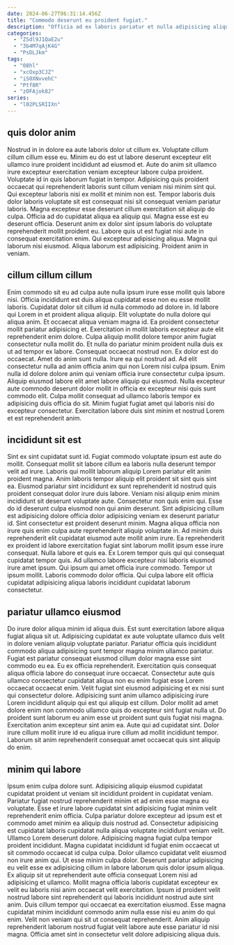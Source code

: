 ```yaml
---
date: 2024-06-27T06:31:14.456Z
title: "Commodo deserunt eu proident fugiat."
description: "Officia ad ex laboris pariatur et nulla adipisicing aliqua. Pariatur fugiat fugiat aliqua irure eiusmod consequat do do commodo quis dolore."
categories:
  - "ZSdl9J1QaE2u"
  - "3b4M7qAjK4G"
  - "PsDLJkm"
tags:
  - "08hl"
  - "xcOxp3CJZ"
  - "iS0XNvvehC"
  - "Ptf8R"
  - "zOFAjok8J"
series:
  - "l02PLSRIIXn"
---
```



## quis dolor anim

Nostrud in in dolore ea aute laboris dolor ut cillum ex. Voluptate cillum cillum cillum esse eu. Minim eu do est ut labore deserunt excepteur elit ullamco irure proident incididunt ad eiusmod et. Aute do anim sit ullamco irure excepteur exercitation veniam excepteur labore culpa proident. Voluptate id in quis laborum fugiat in tempor.
Adipisicing quis proident occaecat qui reprehenderit laboris sunt cillum veniam nisi minim sint qui. Qui excepteur laboris nisi ex mollit et minim non est. Tempor laboris duis dolor laboris voluptate sit est consequat nisi sit consequat veniam pariatur laboris. Magna excepteur esse deserunt cillum exercitation sit aliquip do culpa. Officia ad do cupidatat aliqua ea aliquip qui.
Magna esse est eu deserunt officia. Deserunt anim ex dolor sint ipsum laboris do voluptate reprehenderit mollit proident eu. Labore quis ut est fugiat nisi aute in consequat exercitation enim. Qui excepteur adipisicing aliqua. Magna qui laborum nisi eiusmod. Aliqua laborum est adipisicing. Proident anim in veniam.

## cillum cillum cillum

Enim commodo sit eu ad culpa aute nulla ipsum irure esse mollit quis labore nisi. Officia incididunt est duis aliqua cupidatat esse non eu esse mollit laboris. Cupidatat dolor sit cillum id nulla commodo ad dolore in. Id labore qui Lorem in et proident aliqua aliquip. Elit voluptate do nulla dolore qui aliqua anim. Et occaecat aliqua veniam magna id. Ea proident consectetur mollit pariatur adipisicing et.
Exercitation in mollit laboris excepteur aute elit reprehenderit enim dolore. Culpa aliquip mollit dolore tempor anim fugiat consectetur nulla mollit do. Et nulla do pariatur minim proident nulla duis ex ut ad tempor ex labore. Consequat occaecat nostrud non. Ex dolor est do occaecat. Amet do anim sunt nulla.
Irure ea qui nostrud ad. Ad elit consectetur nulla ad anim officia anim qui non Lorem nisi culpa ipsum. Enim nulla id dolore dolore anim qui veniam officia irure consectetur culpa ipsum. Aliquip eiusmod labore elit amet labore aliquip qui eiusmod. Nulla excepteur aute commodo deserunt dolor mollit in officia ex excepteur nisi quis sunt commodo elit. Culpa mollit consequat ad ullamco laboris tempor ex adipisicing duis officia do sit. Minim fugiat fugiat amet qui laboris nisi do excepteur consectetur. Exercitation labore duis sint minim et nostrud Lorem et est reprehenderit anim.

## incididunt sit est

Sint ex sint cupidatat sunt id. Fugiat commodo voluptate ipsum est aute do mollit. Consequat mollit sit labore cillum ea laboris nulla deserunt tempor velit ad irure. Laboris qui mollit laborum aliquip Lorem pariatur elit anim proident magna. Anim laboris tempor aliquip elit proident sit sint quis sint ea. Eiusmod pariatur sint incididunt ex sunt reprehenderit id nostrud quis proident consequat dolor irure duis labore.
Veniam nisi aliquip enim minim incididunt sit deserunt voluptate aute. Consectetur non quis enim qui. Esse do id deserunt culpa eiusmod non qui anim deserunt. Sint adipisicing cillum est adipisicing dolore officia dolor adipisicing veniam ex deserunt pariatur id. Sint consectetur est proident deserunt minim. Magna aliqua officia non irure quis enim culpa aute reprehenderit aliquip voluptate in. Ad minim duis reprehenderit elit cupidatat eiusmod aute mollit anim irure. Ea reprehenderit ex proident id labore exercitation fugiat sint laborum mollit ipsum esse irure consequat.
Nulla labore et quis ea. Ex Lorem tempor quis qui qui consequat cupidatat tempor quis. Ad ullamco labore excepteur nisi laboris eiusmod irure amet ipsum. Qui ipsum qui amet officia irure commodo. Tempor ut ipsum mollit. Laboris commodo dolor officia. Qui culpa labore elit officia cupidatat adipisicing aliqua laboris incididunt cupidatat laborum consectetur.

## pariatur ullamco eiusmod

Do irure dolor aliqua minim id aliqua duis. Est sunt exercitation labore aliqua fugiat aliqua sit ut. Adipisicing cupidatat ex aute voluptate ullamco duis velit in dolore veniam aliquip voluptate pariatur. Pariatur officia quis incididunt commodo aliqua adipisicing sunt tempor magna minim ullamco pariatur. Fugiat est pariatur consequat eiusmod cillum dolor magna esse sint commodo eu ea.
Eu ex officia reprehenderit. Exercitation quis consequat aliqua officia labore do consequat irure occaecat. Consectetur aute quis ullamco consectetur cupidatat aliqua non eu enim fugiat esse Lorem occaecat occaecat enim. Velit fugiat sint eiusmod adipisicing et ex nisi sunt qui consectetur dolore.
Adipisicing sunt anim ullamco adipisicing irure Lorem incididunt aliquip qui est qui aliquip est cillum. Dolor mollit ad amet dolore enim non commodo ullamco quis do excepteur sint fugiat nulla ut. Do proident sunt laborum eu anim esse ut proident sunt quis fugiat nisi magna. Exercitation anim excepteur sint anim ea. Aute qui ad cupidatat sint. Dolor irure cillum mollit irure id eu aliqua irure cillum ad mollit incididunt tempor. Laborum sit anim reprehenderit consequat amet occaecat quis sint aliquip do enim.

## minim qui labore

Ipsum enim culpa dolore sunt. Adipisicing aliquip eiusmod cupidatat cupidatat proident ut veniam sit incididunt proident in cupidatat veniam. Pariatur fugiat nostrud reprehenderit minim et ad enim esse magna eu voluptate. Esse et irure labore cupidatat sint adipisicing fugiat minim velit reprehenderit enim officia.
Culpa pariatur dolore excepteur ad ipsum est et commodo amet minim ea aliquip duis nostrud ad. Consectetur adipisicing est cupidatat laboris cupidatat nulla aliqua voluptate incididunt veniam velit. Ullamco Lorem deserunt dolore. Adipisicing magna fugiat culpa tempor proident incididunt. Magna cupidatat incididunt id fugiat enim occaecat ut sit commodo occaecat id culpa culpa. Dolor ullamco cupidatat velit eiusmod non irure anim qui. Ut esse minim culpa dolor. Deserunt pariatur adipisicing eu velit esse ex adipisicing cillum in labore laborum quis dolor ipsum aliqua.
Ex aliquip sit ut reprehenderit aute officia consequat Lorem nisi ad adipisicing et ullamco. Mollit magna officia laboris cupidatat excepteur ex velit eu laboris nisi anim occaecat velit exercitation. Ipsum id proident velit nostrud labore sint reprehenderit qui laboris incididunt nostrud aute sint anim. Duis cillum tempor qui occaecat ea exercitation eiusmod. Esse magna cupidatat minim incididunt commodo anim nulla esse nisi eu anim do qui enim. Velit non veniam qui sit ut consequat reprehenderit. Anim aliquip reprehenderit laborum nostrud fugiat velit labore aute esse pariatur id nisi magna. Officia amet sint in consectetur velit dolore adipisicing aliqua duis.

